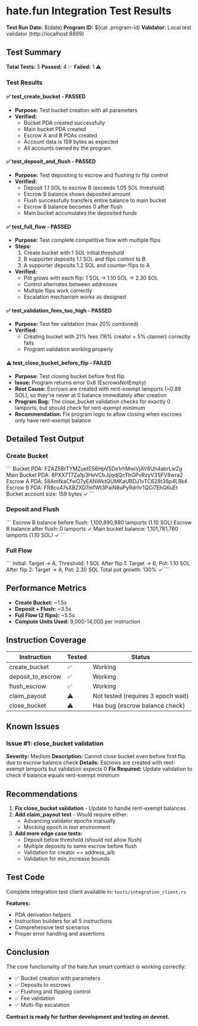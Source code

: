 # hate.fun Integration Test Results

**Test Run Date:** $(date)
**Program ID:** $(cat .program-id)
**Validator:** Local test validator (http://localhost:8899)

## Test Summary

**Total Tests:** 5
**Passed:** 4 ✅
**Failed:** 1 ⚠️

### Test Results

#### ✅ test_create_bucket - PASSED
- **Purpose:** Test bucket creation with all parameters
- **Verified:**
  - Bucket PDA created successfully
  - Main bucket PDA created
  - Escrow A and B PDAs created
  - Account data is 159 bytes as expected
  - All accounts owned by the program

#### ✅ test_deposit_and_flush - PASSED  
- **Purpose:** Test depositing to escrow and flushing to flip control
- **Verified:**
  - Deposit 1.1 SOL to escrow B (exceeds 1.05 SOL threshold)
  - Escrow B balance shows deposited amount
  - Flush successfully transfers entire balance to main bucket
  - Escrow B balance becomes 0 after flush
  - Main bucket accumulates the deposited funds

#### ✅ test_full_flow - PASSED
- **Purpose:** Test complete competitive flow with multiple flips
- **Steps:**
  1. Create bucket with 1 SOL initial threshold
  2. B supporter deposits 1.1 SOL and flips control to B
  3. A supporter deposits 1.2 SOL and counter-flips to A
- **Verified:**
  - Pot grows with each flip: 1 SOL → 1.10 SOL → 2.30 SOL
  - Control alternates between addresses
  - Multiple flips work correctly
  - Escalation mechanism works as designed

#### ✅ test_validation_fees_too_high - PASSED
- **Purpose:** Test fee validation (max 20% combined)
- **Verified:**
  - Creating bucket with 21% fees (16% creator + 5% claimer) correctly fails
  - Program validation working properly

#### ⚠️ test_close_bucket_before_flip - FAILED
- **Purpose:** Test closing bucket before first flip
- **Issue:** Program returns error 0x8 (EscrowsNotEmpty)
- **Root Cause:** Escrows are created with rent-exempt lamports (~0.89 SOL), so they're never at 0 balance immediately after creation
- **Program Bug:** The close_bucket validation checks for exactly 0 lamports, but should check for rent-exempt minimum
- **Recommendation:** Fix program logic to allow closing when escrows only have rent-exempt balance

## Detailed Test Output

### Create Bucket
\`\`\`
Bucket PDA: FZAZ5BrTYMZuetES6HpV5De1rhMwiVjAV6Uh4abrLwZg
Main Bucket PDA: 8PXX7T7Za1p3HeVCbJijqdjQcTbGPvRzyV31jFV8wra2
Escrow A PDA: 58AmfkaCfwQ7yEANWktQUMKaUBDJ1vTC628t38p4L8k4
Escrow B PDA: FR8cu47sXBZXD7mfWt3PaiN8uPyRdrhr1QCi7EhQ6uEt
Bucket account size: 159 bytes ✓
\`\`\`

### Deposit and Flush
\`\`\`
Escrow B balance before flush: 1,100,890,880 lamports (1.10 SOL)
Escrow B balance after flush: 0 lamports ✓
Main bucket balance: 1,101,781,760 lamports (1.10 SOL) ✓
\`\`\`

### Full Flow
\`\`\`
Initial: Target → A, Threshold: 1 SOL
After flip 1: Target → B, Pot: 1.10 SOL
After flip 2: Target → A, Pot: 2.30 SOL
Total pot growth: 130% ✓
\`\`\`

## Performance Metrics

- **Create Bucket:** ~1.5s
- **Deposit + Flush:** ~3.5s
- **Full Flow (2 flips):** ~5.5s
- **Compute Units Used:** 9,000-14,000 per instruction

## Instruction Coverage

| Instruction | Tested | Status |
|------------|--------|--------|
| create_bucket | ✅ | Working |
| deposit_to_escrow | ✅ | Working |
| flush_escrow | ✅ | Working |
| claim_payout | ⚠️ | Not tested (requires 3 epoch wait) |
| close_bucket | ⚠️ | Has bug (escrow balance check) |

## Known Issues

### Issue #1: close_bucket validation
**Severity:** Medium
**Description:** Cannot close bucket even before first flip due to escrow balance check
**Details:** Escrows are created with rent-exempt lamports but validation expects 0
**Fix Required:** Update validation to check if balance equals rent-exempt minimum

## Recommendations

1. **Fix close_bucket validation** - Update to handle rent-exempt balances
2. **Add claim_payout test** - Would require either:
   - Advancing validator epochs manually
   - Mocking epoch in test environment
3. **Add more edge case tests:**
   - Deposit below threshold (should not allow flush)
   - Multiple deposits to same escrow before flush
   - Validation for creator == address_a/b
   - Validation for min_increase bounds

## Test Code

Complete integration test client available in: `tests/integration_client.rs`

**Features:**
- PDA derivation helpers
- Instruction builders for all 5 instructions
- Comprehensive test scenarios
- Proper error handling and assertions

## Conclusion

The core functionality of the hate.fun smart contract is working correctly:
- ✅ Bucket creation with parameters
- ✅ Deposits to escrows
- ✅ Flushing and flipping control
- ✅ Fee validation
- ✅ Multi-flip escalation

**Contract is ready for further development and testing on devnet.**
